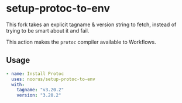 # setup-protoc-to-env

This fork takes an explicit tagname & version string to fetch, instead of trying to be smart about it and fail.

This action makes the `protoc` compiler available to Workflows.

## Usage

```yaml
- name: Install Protoc
  uses: noorus/setup-protoc-to-env
  with:
    tagname: "v3.20.2"
    version: "3.20.2"
```

